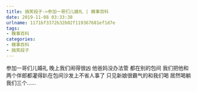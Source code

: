 ```yaml
---
title: 搞笑段子->参加一哥们儿婚礼 | 糗事百科
date: 2019-11-08 03:33:38
urlname: 1171bf3372b32b02f119367681ef1d7e
tags: 
- 糗事百科
categories:
- 糗事百科
- 搞笑段子
---
```

参加一哥们儿婚礼 晚上我们闹得很凶 他爸妈没办法管 都在别的包间 我们把他和两个伴郎都灌得趴在包间沙发上不省人事了 只见新娘很霸气的和我们喝 居然喝躺我们三个……


